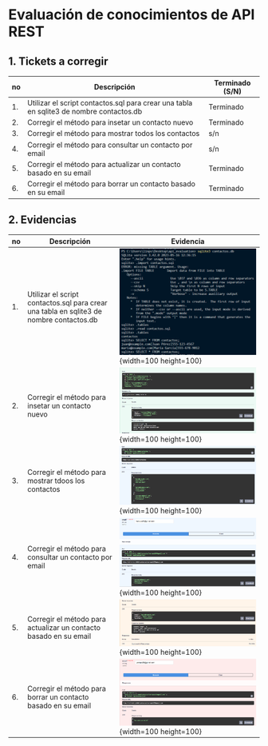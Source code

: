 # Evaluación de conocimientos de API REST

## 1. Tickets a corregir

|no|Descripción|Terminado (S/N)|
|--|--|--|
|1.|Utilizar el script contactos.sql para crear una tabla en sqlite3 de nombre contactos.db|Terminado|
|2.|Corregir el método para insetar un contacto nuevo|Terminado|
|3.|Corregir el método para mostrar todos los contactos|s/n|
|4.|Corregir el método para consultar un contacto por email|s/n|
|5.|Corregir el método para actualizar un contacto basado en su email|Terminado|
|6.|Corregir el método para borrar un contacto basado en su email|Terminado|

## 2. Evidencias

|no|Descripción|Evidencia|
|--|--|--|
|1.|Utilizar el script contactos.sql para crear una tabla en sqlite3 de nombre contactos.db|![Base de datos](evidencias/evidencia1.png){width=100 height=100}|
|2.|Corregir el método para insetar un contacto nuevo|![Insertar](evidencias/evidencia2.png){width=100 height=100}|
|3.|Corregir el método para mostrar tdoos los contactos|![Todos los registros](evidencias/evidencia3.png){width=100 height=100}|
|4.|Corregir el método para consultar un contacto por email|![Buscar registro](evidencias/evidencia4.png){width=100 height=100}|
|5.|Corregir el método para actualizar un contacto basado en su email|![Actualizar registro](evidencias/evidencia5.png){width=100 height=100}|
|6.|Corregir el método para borrar un contacto basado en su email|![Borrar registro](evidencias/evidencia6.png){width=100 height=100}|